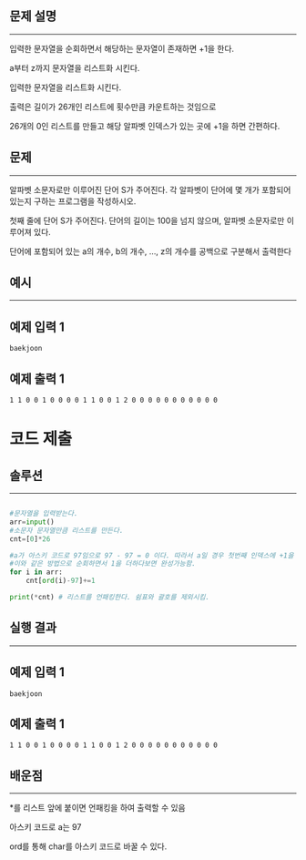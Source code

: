 ## 문제 설명

---

입력한 문자열을 순회하면서 해당하는 문자열이 존재하면 +1을 한다.

a부터 z까지 문자열을 리스트화 시킨다. 

입력한 문자열을 리스트화 시킨다.

출력은 길이가 26개인 리스트에 횟수만큼 카운트하는 것임으로

26개의 0인 리스트를 만들고 해당 알파벳 인덱스가 있는 곳에 +1을 하면 간편하다.

## 문제

---

알파벳 소문자로만 이루어진 단어 S가 주어진다. 각 알파벳이 단어에 몇 개가 포함되어 있는지 구하는 프로그램을 작성하시오.

첫째 줄에 단어 S가 주어진다. 단어의 길이는 100을 넘지 않으며, 알파벳 소문자로만 이루어져 있다.

단어에 포함되어 있는 a의 개수, b의 개수, …, z의 개수를 공백으로 구분해서 출력한다

## 예시

---

## 예제 입력 1

```
baekjoon

```

## 예제 출력 1

```
1 1 0 0 1 0 0 0 0 1 1 0 0 1 2 0 0 0 0 0 0 0 0 0 0 0
```

# 코드 제출

## 솔루션

---

```python

#문자열을 입력받는다.
arr=input()
#소문자 문자열만큼 리스트를 만든다.
cnt=[0]*26

#a가 아스키 코드로 97임으로 97 - 97 = 0 이다. 따라서 a일 경우 첫번째 인덱스에 +1을 하면된다.
#이와 같은 방법으로 순회하면서 1을 더하다보면 완성가능함.
for i in arr:
    cnt[ord(i)-97]+=1

print(*cnt) # 리스트를 언패킹한다. 쉼표와 괄호를 제외시킴.
```

## 실행 결과

---

## 예제 입력 1

```
baekjoon

```

## 예제 출력 1

```
1 1 0 0 1 0 0 0 0 1 1 0 0 1 2 0 0 0 0 0 0 0 0 0 0 0
```

## 배운점

---

*를 리스트 앞에 붙이면 언패킹을 하여 출력할 수 있음

아스키 코드로 a는 97

ord를 통해 char를 아스키 코드로 바꿀 수 있다.